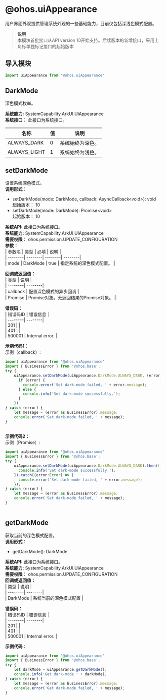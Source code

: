 # @ohos.uiAppearance    
用户界面外观提供管理系统外观的一些基础能力，目前仅包括深浅色模式配置。  
> **说明**   
>本模块首批接口从API version 10开始支持。后续版本的新增接口，采用上角标单独标记接口的起始版本  
  
## 导入模块  
  
```js    
import uiAppearance from '@ohos.uiAppearance'    
```  
    
## DarkMode    
深色模式枚举。    
    
 **系统能力:**  SystemCapability.ArkUI.UiAppearance    
 **系统接口：** 此接口为系统接口。    
    
| 名称 | 值 | 说明 |  
| --------| --------| --------|  
| ALWAYS_DARK | 0 | 系统始终为深色。 |  
| ALWAYS_LIGHT | 1 | 系统始终为浅色。 |  
    
## setDarkMode    
设置系统深色模式。  
 **调用形式：**     
    
- setDarkMode(mode: DarkMode, callback: AsyncCallback\<void>): void    
起始版本： 10    
- setDarkMode(mode: DarkMode): Promise\<void>    
起始版本： 10  
  
 **系统API:**  此接口为系统接口。  
 **系统能力:**  SystemCapability.ArkUI.UiAppearance  
 **需要权限：** ohos.permission.UPDATE_CONFIGURATION    
 **参数：**     
| 参数名 | 类型 | 必填 | 说明 |  
| --------| --------| --------| --------|  
| mode | DarkMode | true | 指定系统的深色模式配置。 |  
    
 **回调或返回值：**     
| 类型 | 说明 |  
| --------| --------|  
| callback | 配置深色模式的异步回调 |  
| Promise<void> | Promise对象。无返回结果的Promise对象。 |  
    
    
 **错误码：**     
| 错误码ID | 错误信息 |  
| --------| --------|  
| 201 |  |  
| 401 |  |  
| 500001 | Internal error. |  
    
 **示例代码1：**   
示例（callback）:  
```ts    
import uiAppearance from '@ohos.uiAppearance'  
import { BusinessError } from '@ohos.base';  
try {  
    uiAppearance.setDarkMode(uiAppearance.DarkMode.ALWAYS_DARK, (error) => {  
      if (error) {  
        console.error('Set dark-mode failed, ' + error.message);  
      } else {  
        console.info('Set dark-mode successfully.');  
      }  
    })  
} catch (error) {  
    let message = (error as BusinessError).message;  
    console.error('Set dark-mode failed, ' + message);  
}  
    
```    
  
    
 **示例代码2：**   
示例（Promise）:  
```ts    
import uiAppearance from '@ohos.uiAppearance'  
import { BusinessError } from '@ohos.base';  
try {  
    uiAppearance.setDarkMode(uiAppearance.DarkMode.ALWAYS_DARK).then(() => {  
      console.info('Set dark-mode successfully.');  
    }).catch((error:Error) => {  
      console.error('Set dark-mode failed, ' + error.message);  
    });  
} catch (error) {  
    let message = (error as BusinessError).message;  
    console.error('Set dark-mode failed, ' + message);  
}  
    
```    
  
    
## getDarkMode    
获取当前的深色模式配置。  
 **调用形式：**     
- getDarkMode(): DarkMode  
  
 **系统API:**  此接口为系统接口。  
 **系统能力:**  SystemCapability.ArkUI.UiAppearance  
 **需要权限：** ohos.permission.UPDATE_CONFIGURATION    
 **回调或返回值：**     
| 类型 | 说明 |  
| --------| --------|  
| DarkMode | 系统当前的深色模式配置 |  
    
    
 **错误码：**     
| 错误码ID | 错误信息 |  
| --------| --------|  
| 201 |  |  
| 401 |  |  
| 500001 | Internal error. |  
    
 **示例代码：**   
```ts    
import uiAppearance from '@ohos.uiAppearance'  
import { BusinessError } from '@ohos.base';  
try {  
    let darkMode = uiAppearance.getDarkMode();  
    console.info('Get dark-mode ' + darkMode);  
} catch (error) {  
    let message = (error as BusinessError).message;  
    console.error('Get dark-mode failed, ' + message);  
}  
    
```    
  
